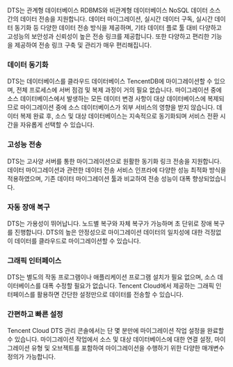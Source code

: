 DTS는 관계형 데이터베이스 RDBMS와 비관계형 데이터베이스 NoSQL 데이터 소스 간의 데이터 전송을 지원합니다. 데이터 마이그레이션, 실시간 데이터 구독, 실시간 데이터 동기화 등 다양한 데이터 전송 방식을 제공하며, 기타 데이터 플로 툴 대비 다양하고 고성능의 보안성과 신뢰성이 높은 전송 링크를 제공합니다. 또한 다양하고 편리한 기능을 제공하여 전송 링크 구축 및 관리가 매우 편리해집니다.

### 데이터 동기화
DTS는 데이터베이스를 클라우드 데이터베이스 TencentDB에 마이그레이션할 수 있으며, 전체 프로세스에 서버 점검 및 복제 과정이 거의 필요 없습니다. 마이그레이션 중에 소스 데이터베이스에서 발생하는 모든 데이터 변경 사항이 대상 데이터베이스에 복제되므로 마이그레이션 중에 소스 데이터베이스가 외부 서비스의 영향을 받지 않습니다. 데이터 복제 완료 후, 소스 및 대상 데이터베이스는 지속적으로 동기화되며 서비스 전환 시간을 자유롭게 선택할 수 있습니다.

### 고성능 전송
DTS는 고사양 서버를 통한 마이그레이션으로 원활한 동기화 링크 전송을 지원합니다. 데이터 마이그레이션과 관련한 데이터 전송 서비스 인프라에 다양한 성능 최적화 방식을 적용하였으며, 기존 데이터 마이그레이션 툴과 비교하여 전송 성능이 대폭 향상되었습니다.

### 자동 장애 복구
DTS는 가용성이 뛰어납니다. 노드별 복구와 자체 복구가 가능하며 초 단위로 장애 복구를 진행합니다. DTS의 높은 안정성으로 마이그레이션 데이터의 일치성에 대한 걱정없이 데이터를 클라우드로 마이그레이션할 수 있습니다.

### 그래픽 인터페이스
DTS는 별도의 작동 프로그램이나 애플리케이션 프로그램 설치가 필요 없으며, 소스 데이터베이스를 대폭 수정할 필요가 없습니다. Tencent Cloud에서 제공하는 그래픽 인터페이스를 활용하면 간단한 설정만으로 데이터를 전송할 수 있습니다.

### 간편하고 빠른 설정
Tencent Cloud DTS 관리 콘솔에서는 단 몇 분만에 마이그레이션 작업 설정을 완료할 수 있습니다. 마이그레이션 작업에서 소스 및 대상 데이터베이스에 대한 연결 설정, 마이그레이션 유형 및 오브젝트를 포함하여 마이그레이션을 수행하기 위한 다양한 매개변수 정의가 가능합니다.
